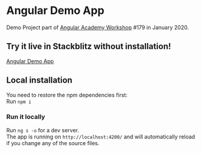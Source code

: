 # Angular Demo App

Demo Project part of <a href="https://angular.ac" target="_blank">Angular Academy Workshop</a> #179 in January 2020.

## Try it live in Stackblitz without installation!

<a href="https://stackblitz.com/github/ldex/Angular-Academy-179" target="_blank">Angular Demo App</a> 


## Local installation

You need to restore the npm dependencies first:  
Run `npm i`

### Run it locally

Run `ng s -o` for a dev server.  
The app is running on `http://localhost:4200/` and will automatically reload if you change any of the source files.